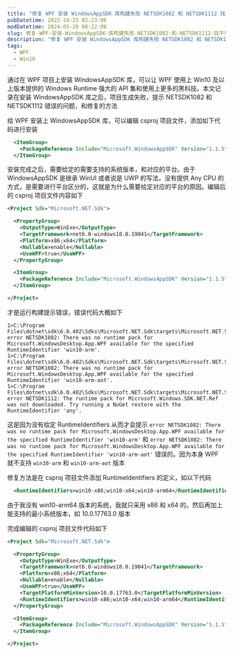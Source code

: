 ```yaml
---
title: "修复 WPF 安装 WindowsAppSDK 库构建失败 NETSDK1082 和 NETSDK1112 找不到 win10-arm 失败"
pubDatetime: 2022-10-25 02:23:06
modDatetime: 2024-05-20 08:22:06
slug: 修复-WPF-安装-WindowsAppSDK-库构建失败-NETSDK1082-和-NETSDK1112-找不到-win10-arm-失败
description: "修复 WPF 安装 WindowsAppSDK 库构建失败 NETSDK1082 和 NETSDK1112 找不到 win10-arm 失败"
tags:
  - WPF
  - Win10
---
```





通过在 WPF 项目上安装 WindowsAppSDK 库，可以让 WPF 使用上 Win10 及以上版本提供的 Windows Runtime 强大的 API 集和使用上更多的黑科技。本文记录在安装 WindowsAppSDK 库之后，项目生成失败，提示 NETSDK1082 和 NETSDK1112 错误的问题，和修复的方法

<!--more-->


<!-- CreateTime:2022/10/25 10:23:06 -->

<!-- 发布 -->
<!-- 博客 -->

给 WPF 安装上 WindowsAppSDK 库，可以编辑 csproj 项目文件，添加如下代码进行安装

```xml
  <ItemGroup>
    <PackageReference Include="Microsoft.WindowsAppSDK" Version="1.1.5" />
  </ItemGroup>
```

安装完成之后，需要给定的需要支持的系统版本，和对应的平台。由于 WindowsAppSDK 是继承 WinUI 或者说是 UWP 的写法，没有提供 Any CPU 的方式，是需要进行平台区分的，这就是为什么需要给定对应的平台的原因。编辑后的 csproj 项目文件内容如下


```xml
<Project Sdk="Microsoft.NET.Sdk">

  <PropertyGroup>
    <OutputType>WinExe</OutputType>
    <TargetFramework>net6.0-windows10.0.19041</TargetFramework>
    <Platform>x86;x64</Platform>
    <Nullable>enable</Nullable>
    <UseWPF>true</UseWPF>
  </PropertyGroup>

  <ItemGroup>
    <PackageReference Include="Microsoft.WindowsAppSDK" Version="1.1.5" />
  </ItemGroup>

</Project>
```

才是运行构建提示错误，错误代码大概如下

```
1>C:\Program Files\dotnet\sdk\6.0.402\Sdks\Microsoft.NET.Sdk\targets\Microsoft.NET.Sdk.FrameworkReferenceResolution.targets(430,5): error NETSDK1082: There was no runtime pack for Microsoft.WindowsDesktop.App.WPF available for the specified RuntimeIdentifier 'win10-arm'.
1>C:\Program Files\dotnet\sdk\6.0.402\Sdks\Microsoft.NET.Sdk\targets\Microsoft.NET.Sdk.FrameworkReferenceResolution.targets(430,5): error NETSDK1082: There was no runtime pack for Microsoft.WindowsDesktop.App.WPF available for the specified RuntimeIdentifier 'win10-arm-aot'.
1>C:\Program Files\dotnet\sdk\6.0.402\Sdks\Microsoft.NET.Sdk\targets\Microsoft.NET.Sdk.FrameworkReferenceResolution.targets(430,5): error NETSDK1112: The runtime pack for Microsoft.Windows.SDK.NET.Ref was not downloaded. Try running a NuGet restore with the RuntimeIdentifier 'any'.
```

这是因为没有给定 RuntimeIdentifiers 从而才会提示 `error NETSDK1082: There was no runtime pack for Microsoft.WindowsDesktop.App.WPF available for the specified RuntimeIdentifier 'win10-arm'` 和 `error NETSDK1082: There was no runtime pack for Microsoft.WindowsDesktop.App.WPF available for the specified RuntimeIdentifier 'win10-arm-aot'` 错误的。因为本身 WPF 就不支持 `win10-arm` 和 `win10-arm-aot` 版本

修复方法是在 csproj 项目文件添加 RuntimeIdentifiers 的定义，如以下代码

```xml
  <RuntimeIdentifiers>win10-x86;win10-x64;win10-arm64</RuntimeIdentifiers>
```

由于我没有 win10-arm64 版本的系统，我就只采用 x86 和 x64 的。然后再加上能支持的最小系统版本，如 10.0.17763.0 版本

完成编辑的 csproj 项目文件代码如下

```xml
<Project Sdk="Microsoft.NET.Sdk">

  <PropertyGroup>
    <OutputType>WinExe</OutputType>
    <TargetFramework>net6.0-windows10.0.19041</TargetFramework>
    <Platform>x86;x64</Platform>
    <Nullable>enable</Nullable>
    <UseWPF>true</UseWPF>
    <TargetPlatformMinVersion>10.0.17763.0</TargetPlatformMinVersion>
    <RuntimeIdentifiers>win10-x86;win10-x64;win10-arm64</RuntimeIdentifiers>
  </PropertyGroup>

  <ItemGroup>
    <PackageReference Include="Microsoft.WindowsAppSDK" Version="1.1.5" />
  </ItemGroup>

</Project>
```
